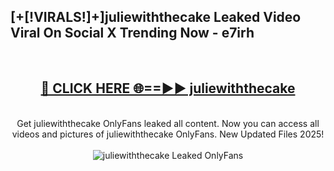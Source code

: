 <h2>[+[!VIRALS!]+]juliewiththecake Leaked Video Viral On Social X Trending Now - e7irh</h2>
<br>
<div align="center">
<h2><a href="https://libra.edu.pl?juliewiththecake" rel="nofollow">🔴 CLICK HERE 🌐==►► juliewiththecake</a></h2>
<br>
Get juliewiththecake OnlyFans leaked all content. Now you can access all videos and pictures of juliewiththecake OnlyFans. New Updated Files 2025!
<br>
<br>
<a href="https://libra.edu.pl?juliewiththecake" rel="nofollow" data-target="animated-image.originalLink"><img src="https://i.ibb.co.com/WyWwxjT/player-gif2.gif" alt="juliewiththecake Leaked OnlyFans" style="max-width: 100%; display: inline-block;" data-target="animated-image.originalImage"></a>
</div>
<br>